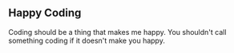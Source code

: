 ## Happy Coding

Coding should be a thing that makes me happy.
You shouldn't call something coding if it doesn't make you happy.

